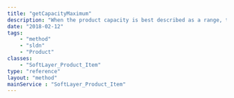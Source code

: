 ```yaml
---
title: "getCapacityMaximum"
description: "When the product capacity is best described as a range, this holds the ceiling of the range."
date: "2018-02-12"
tags:
    - "method"
    - "sldn"
    - "Product"
classes:
    - "SoftLayer_Product_Item"
type: "reference"
layout: "method"
mainService : "SoftLayer_Product_Item"
---
```

